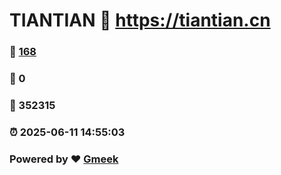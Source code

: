 # TIANTIAN :link: https://tiantian.cn 
### :page_facing_up: [168](https://tiantian.cn/tag.html) 
### :speech_balloon: 0 
### :hibiscus: 352315 
### :alarm_clock: 2025-06-11 14:55:03 
### Powered by :heart: [Gmeek](https://github.com/Meekdai/Gmeek)
